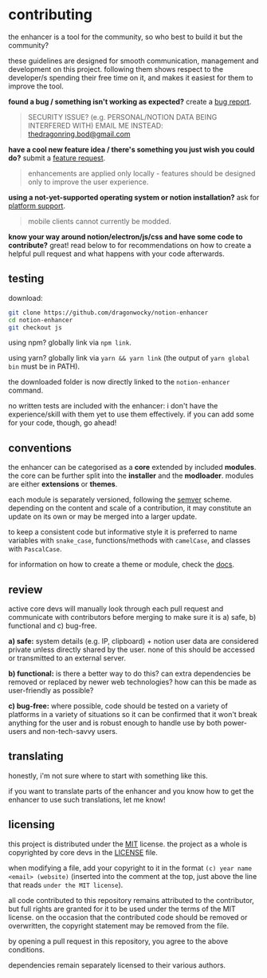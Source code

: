 # contributing

the enhancer is a tool for the community, so who best to build it but the community?

these guidelines are designed for smooth communication, management and development on this project.
following them shows respect to the developer/s spending their free time on it, and makes it easiest for them to improve the tool.

**found a bug / something isn't working as expected?** create a
[bug report](https://github.com/dragonwocky/notion-enhancer/issues/new?labels=bug&template=bug-report.md).

> SECURITY ISSUE? (e.g. PERSONAL/NOTION DATA BEING INTERFERED WITH)
> EMAIL ME INSTEAD: [thedragonring.bod@gmail.com](mailto:thedragonring.bod@gmail.com)

**have a cool new feature idea / there's something you just wish you could do?** submit a
[feature request](https://github.com/dragonwocky/notion-enhancer/issues/new?labels=enhancement&template=feature-request.md).

> enhancements are applied only locally -
> features should be designed only to improve the user experience.

**using a not-yet-supported operating system or notion installation?** ask for
[platform support](https://github.com/dragonwocky/notion-enhancer/issues/new?labels=enhancement&template=platform-support.md).

> mobile clients cannot currently be modded.

**know your way around notion/electron/js/css and have some code to contribute?** great! read below to for recommendations
on how to create a helpful pull request and what happens with your code afterwards.

## testing

download:

```sh
git clone https://github.com/dragonwocky/notion-enhancer
cd notion-enhancer
git checkout js
```

using npm? globally link via `npm link`.

using yarn? globally link via `yarn && yarn link` (the output of `yarn global bin` must be in PATH).

the downloaded folder is now directly linked to the `notion-enhancer` command.

no written tests are included with the enhancer: i don't have the experience/skill with them yet to use them effectively.
if you can add some for your code, though, go ahead!

## conventions

the enhancer can be categorised as a **core** extended by included **modules**.
the core can be further split into the **installer** and the **modloader**.
modules are either **extensions** or **themes**.

each module is separately versioned, following the [semver](https://semver.org/) scheme.
depending on the content and scale of a contribution, it may constitute an update on its own or may be merged into a larger update.

to keep a consistent code but informative style it is preferred to name variables with
`snake_case`, functions/methods with `camelCase`, and classes with `PascalCase`.

for information on how to create a theme or module, check the [docs](DOCUMENTATION.md).

## review

active core devs will manually look through each pull request and communicate with contributors before merging to
make sure it is a) safe, b) functional and c) bug-free.

**a) safe:** system details (e.g. IP, clipboard) + notion user data are considered private unless directly shared by the user.
none of this should be accessed or transmitted to an external server.

**b) functional:** is there a better way to do this? can extra dependencies be removed or replaced by newer web technologies?
how can this be made as user-friendly as possible?

**c) bug-free:** where possible, code should be tested on a variety of platforms in a variety of situations so it can be
confirmed that it won't break anything for the user and is robust enough to handle use by both
power-users and non-tech-savvy users.

## translating

honestly, i'm not sure where to start with something like this.

if you want to translate parts of the enhancer and you know how to get the enhancer to use such translations, let me know!

## licensing

this project is distributed under the [MIT](https://choosealicense.com/licenses/mit/) license.
the project as a whole is copyrighted by core devs in the [LICENSE](LICENSE) file.

when modifying a file, add your copyright to it in the format `(c) year name <email> (website)`
(inserted into the comment at the top, just above the line that reads `under the MIT license`).

all code contributed to this repository remains attributed to the contributor,
but full rights are granted for it to be used under the terms of the MIT license.
on the occasion that the contributed code should be removed or overwritten,
the copyright statement may be removed from the file.

by opening a pull request in this repository, you agree to the above conditions.

dependencies remain separately licensed to their various authors.
